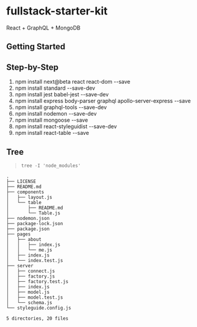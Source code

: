 # fullstack-starter-kit
React + GraphQL + MongoDB

## Getting Started

## Step-by-Step

1. npm install next@beta react react-dom --save
1. npm install standard --save-dev
1. npm install jest babel-jest --save-dev
1. npm install express body-parser graphql apollo-server-express --save
1. npm install graphql-tools --save-dev
1. npm install nodemon --save-dev
1. npm install mongoose --save
1. npm install react-styleguidist --save-dev
1. npm install react-table --save

## Tree

> `tree -I 'node_modules'`

```
.
├── LICENSE
├── README.md
├── components
│   ├── layout.js
│   └── table
│       ├── README.md
│       └── Table.js
├── nodemon.json
├── package-lock.json
├── package.json
├── pages
│   ├── about
│   │   ├── index.js
│   │   └── me.js
│   ├── index.js
│   └── index.test.js
├── server
│   ├── connect.js
│   ├── factory.js
│   ├── factory.test.js
│   ├── index.js
│   ├── model.js
│   ├── model.test.js
│   └── schema.js
└── styleguide.config.js

5 directories, 20 files
```